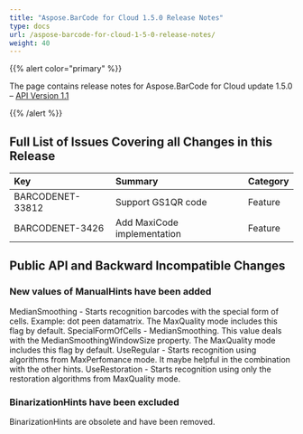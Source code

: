 ```yaml
---
title: "Aspose.BarCode for Cloud 1.5.0 Release Notes"
type: docs
url: /aspose-barcode-for-cloud-1-5-0-release-notes/
weight: 40
---
```


{{% alert color="primary" %}} 

The page contains release notes for Aspose.BarCode for Cloud update 1.5.0 – [API Version 1.1](http://api.aspose.com/v1.1/swagger/ui/index)

{{% /alert %}} 
## **Full List of Issues Covering all Changes in this Release**

|**Key** |**Summary** |**Category** |
| :- | :- | :- |
|BARCODENET-33812 |Support GS1QR code |Feature |
|BARCODENET-3426 |Add MaxiCode implementation |Feature |
## **Public API and Backward Incompatible Changes**
### **New values of ManualHints have been added**
MedianSmoothing - Starts recognition barcodes with the special form of cells. Example: dot peen datamatrix. The MaxQuality mode includes this flag by default. 
SpecialFormOfCells - MedianSmoothing. This value deals with the MedianSmoothingWindowSize property. The MaxQuality mode includes this flag by default. 
UseRegular - Starts recognition using algorithms from MaxPerfomance mode. It maybe helpful in the combination with the other hints. 
UseRestoration - Starts recognition using only the restoration algorithms from MaxQuality mode. 
### **BinarizationHints have been excluded**
BinarizationHints are obsolete and have been removed.
